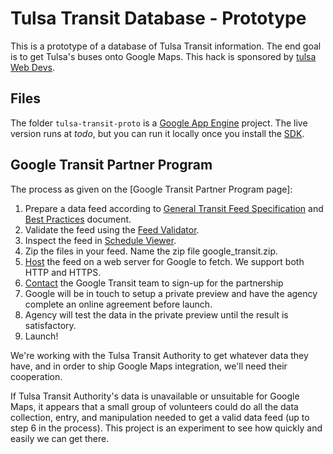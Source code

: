 Tulsa Transit Database - Prototype
==================================
This is a prototype of a database of Tulsa Transit information.  The end goal is to get Tulsa's buses onto Google Maps.  This hack is sponsored by [tulsa Web Devs](http://tulsawebdevs.org/).

Files
-----
The folder `tulsa-transit-proto` is a [Google App Engine](http://code.google.com/appengine/) project.  The live version runs at *todo*, but you can run it locally once you install the [SDK](http://code.google.com/appengine/downloads.html).

Google Transit Partner Program
------------------------------
The process as given on the [Google Transit Partner Program page]:

1. Prepare a data feed according to [General Transit Feed Specification](http://code.google.com/transit/spec/transit_feed_specification.html) and [Best Practices](http://maps.google.com/help/maps/transit/partners/bestpractices.html) document.
2. Validate the feed using the [Feed Validator](http://code.google.com/p/googletransitdatafeed/wiki/FeedValidator).
3. Inspect the feed in [Schedule Viewer](http://code.google.com/p/googletransitdatafeed/wiki/ScheduleViewer).
4. Zip the files in your feed. Name the zip file google_transit.zip.
5. [Host](http://maps.google.com/help/maps/transit/partners/participate.html#host) the feed on a web server for Google to fetch. We support both HTTP and HTTPS.
6. [Contact](http://maps.google.com/help/maps/transit/partners/contactus.html) the Google Transit team to sign-up for the partnership
7. Google will be in touch to setup a private preview and have the agency complete an online agreement before launch.
8. Agency will test the data in the private preview until the result is satisfactory.
9. Launch!

We're working with the Tulsa Transit Authority to get whatever data they have, and in order to ship Google Maps integration, we'll need their cooperation.

If Tulsa Transit Authority's data is unavailable or unsuitable for Google Maps, it appears that a small group of volunteers could do all the data collection, entry, and manipulation needed to get a valid data feed (up to step 6 in the process).  This project is an experiment to see how quickly and easily we can get there.

